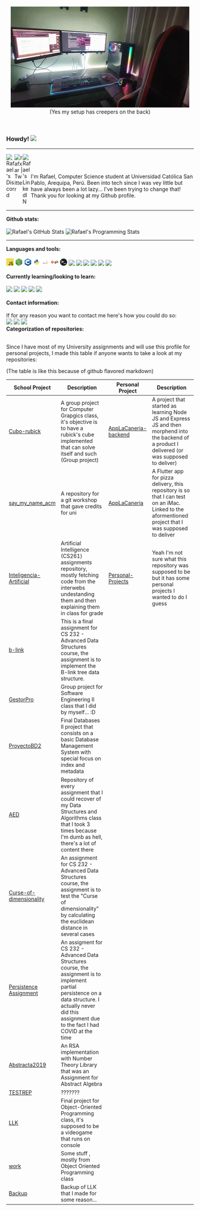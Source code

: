 
<p align="center">
  <img src="/giphy.webp"><br/>
  (Yes my setup has creepers on the back)
</p><br/>

### Howdy! <img src="https://i.imgur.com/QYjhVX7.gif" width="25px">

----

<a href="https://discord.gg/QMWFcH3R">
  <img align="left" alt="Rafael's Discord" width="22px" src="https://raw.githubusercontent.com/peterthehan/peterthehan/master/assets/discord.svg" />
</a>
<a href="https://twitter.com/rafxar">
  <img align="left" alt="rafxar | Twitter" width="22px" src="https://raw.githubusercontent.com/peterthehan/peterthehan/master/assets/twitter.svg" />
</a>
<a href="https://www.linkedin.com/in/rafxar/">
  <img align="left" alt="Rafael's LinkedIN" width="22px" src="https://raw.githubusercontent.com/peterthehan/peterthehan/master/assets/linkedin.svg" />
</a><br/>
  <br/>
  <br/>
I'm Rafael, Computer Science student at Universidad Católica San Pablo, Arequipa, Perú. Been into tech since I was vey little but have always been a lot lazy... I've been trying to change that! Thank you for looking at my Github profile.
  <br/>
  <br/>

----

**Github stats:**
  <br/>
  <br/>
![Rafael's GitHub Stats](https://github-readme-stats.vercel.app/api?username=rafaelcanoguitton&show_icons=true&theme=radical&count_private=true)
![Rafael's Programming Stats](https://github-readme-stats-eight-theta.vercel.app/api/top-langs/?username=rafaelcanoguitton&layout=compact&langs_count=8&theme=radical)

----

**Languages and tools:**
  <br/>
  <br/>
<code><img height="20" src="https://raw.githubusercontent.com/github/explore/80688e429a7d4ef2fca1e82350fe8e3517d3494d/topics/javascript/javascript.png"></code>
<code><img height="20" src="https://raw.githubusercontent.com/github/explore/80688e429a7d4ef2fca1e82350fe8e3517d3494d/topics/nodejs/nodejs.png"></code>
<code><img height="20" src="https://raw.githubusercontent.com/github/explore/80688e429a7d4ef2fca1e82350fe8e3517d3494d/topics/cpp/cpp.png"></code>
<code><img height="20" src="https://raw.githubusercontent.com/github/explore/80688e429a7d4ef2fca1e82350fe8e3517d3494d/topics/python/python.png"></code>
<code><img height="20" src="https://raw.githubusercontent.com/github/explore/80688e429a7d4ef2fca1e82350fe8e3517d3494d/topics/mysql/mysql.png"></code>
<code><img height="20" src="https://raw.githubusercontent.com/github/explore/80688e429a7d4ef2fca1e82350fe8e3517d3494d/topics/git/git.png"></code>
<code><img height="20" src="https://raw.githubusercontent.com/github/explore/80688e429a7d4ef2fca1e82350fe8e3517d3494d/topics/terminal/terminal.png"></code>
<code><img height="20" src="https://github.com/get-icon/geticon/blob/master/icons/flutter.svg"></code>
<code><img height="20" src="https://github.com/get-icon/geticon/blob/master/icons/emacs.svg"></code>
<code><img height="20" src="https://github.com/get-icon/geticon/blob/master/icons/neovim.svg"></code>
<code><img height="20" src="https://github.com/get-icon/geticon/blob/master/icons/visual-studio-code.svg"></code>
<code><img height="20" src="https://github.com/get-icon/geticon/blob/master/icons/archlinux.svg"></code>
<code><img height="20" src="https://github.com/get-icon/geticon/blob/master/icons/postgresql.svg"></code>
  <br/>
  <br/>
**Currently learning/looking to learn:**
  <br/>
  <br/>
<code><img height="20" src="https://github.com/get-icon/geticon/blob/master/icons/react.svg"></code>
<code><img height="20" src="https://github.com/get-icon/geticon/blob/master/icons/mongodb-icon.svg"></code>
<code><img height="20" src="https://github.com/get-icon/geticon/blob/master/icons/vue.svg"></code>
<code><img height="20" src="https://github.com/get-icon/geticon/blob/master/icons/graphql.svg"></code>
<code><img height="20" src="https://github.com/get-icon/geticon/blob/master/icons/deno.svg"></code>
  <br/>
  <br/>
**Contact information:**
  <br/>
  <br/>
If for any reason you want to contact me here's how you could do so:
  <br/>
 <a href="mailto:rafael.cano@ucsp.edu.pe"><img src="https://img.shields.io/badge/-rafael.cano@ucsp.edu.pe-D14836?style=flat&logo=Gmail&logoColor=white"/></a>
 <a href="https://t.me/rafxar"><img src="https://img.shields.io/badge/-@rafxar-1769FF?style=flat&logo=Telegram&logoColor=blue"/></a>
 <a href="mailto:rafxar@gmail.com"><img src="https://img.shields.io/badge/-rafxar@gmail.com-D14836?style=flat&logo=Gmail&logoColor=white"/></a>
  <br/>
**Categorization of repositories:**
  <br/>
  <br/>
  
Since I have most of my University assignments and will use this profile for personal projects, I made this table if anyone wants to take a look at my repositories:

(The table is like this because of github flavored markdown)

| School Project                                                                          | Description                                                                                                                                                                                                     | Personal Project                                                                  | Description                                                                                                                                            |
| --------------------------------------------------------------------------------------- | --------------------------------------------------------------------------------------------------------------------------------------------------------------------------------------------------------------- | --------------------------------------------------------------------------------- | ------------------------------------------------------------------------------------------------------------------------------------------------------ |
| [Cubo-rubick](https://github.com/rafaelcanoguitton/Cubo-rubick)                         | A group project for Computer Grapgics class, it's objective is to have a rubick's cube implemented that can solve itself and such (Group project)                                                               | [AppLaCaneria-backend](https://github.com/rafaelcanoguitton/AppLaCaneria-backend) | A project that started as learning Node JS and Express JS and then morphend into the backend of a product I delivered (or was supposed to deliver)     |
| [say_my_name_acm](https://github.com/rafaelcanoguitton/say_my_name_acm)                 | A repository for a git workshop that gave credits for uni                                                                                                                                                       | [AppLaCaneria](https://github.com/rafaelcanoguitton/AppLaCaneria)                 | A Flutter app for pizza delivery, this repository is so that I can test on an iMac. Linked to the aformentioned project that I was supposed to deliver |
| [Inteligencia-Artificial](https://github.com/rafaelcanoguitton/Inteligencia-Artificial) | Artificial Intelligence (CS261) assignments repository, mostly fetching code from the interwebs undestanding them and then explaining them in class for grade                                                   | [Personal-Projects](https://github.com/rafaelcanoguitton/Personal-Projects)       | Yeah I'm not sure what this repository was supposed to be but it has some personal projects I wanted to do I guess                                     |
| [b-link](https://github.com/rafaelcanoguitton/b-link)                                   | This is a final assignment for CS 232 - Advanced Data Structures course, the assignment is to implement the B-link tree data structure.                                                                         |                                                                                   |                                                                                                                                                        |
| [GestorPro](https://github.com/rafaelcanoguitton/GestorPro)                             | Group project for Software Engineering II class that I did by myself... :D                                                                                                                                      |                                                                                   |                                                                                                                                                        |
| [ProyectoBD2](https://github.com/rafaelcanoguitton/ProyectoBD2)                         | Final Databases II project that consists on a basic Database Management System with special focus on index and metadata                                                                                         |                                                                                   |                                                                                                                                                        |
| [AED](https://github.com/rafaelcanoguitton/AED)                                         | Repository of every assignment that I could recover of my Data Structures and Algorithms class that I took 3 times because I'm dumb as hell, there's a lot of content there                                     |                                                                                   |                                                                                                                                                        |
| [Curse-of-dimensionality](https://github.com/rafaelcanoguitton/Curse-of-dimensionality) | An assignment for CS 232 - Advanced Data Structures course, the assignment is to test the "Curse of dimensionality" by calculating the euclidean distance in several cases                                      |                                                                                   |                                                                                                                                                        |
| [Persistence Assignment](https://github.com/rafaelcanoguitton/persistence)              | An assigment for CS 232 - Advanced Data Structures course, the assignment is to implement partial persistence on a data structure. I actually never did this assignment due to the fact I had COVID at the time |                                                                                   |                                                                                                                                                        |
| [Abstracta2019](https://github.com/rafaelcanoguitton/Abstracta2019)                     | An RSA implementation with Number Theory Library that was an Assignment for Abstract Algebra                                                                                                                    |                                                                                   |                                                                                                                                                        |
| [TESTREP](https://github.com/rafaelcanoguitton/TESTREP)                                 | ???????                                                                                                                                                                                                         |                                                                                   |                                                                                                                                                        |
| [LLK](https://github.com/rafaelcanoguitton/LLK)                                         | Final project for Object-Oriented Programming class, it's supposed to be a videogame that runs on console                                                                                                       |                                                                                   |                                                                                                                                                        |
| [work](https://github.com/rafaelcanoguitton/work)                                       | Some stuff , mostly from Object Oriented Programming class                                                                                                                                                      |                                                                                   |                                                                                                                                                        |
| [Backup](https://github.com/rafaelcanoguitton/Backup)                                   | Backup of LLK that I made for some reason...                                                                                                                                                                    |                                                                                   |                                                                                                                                                        |
